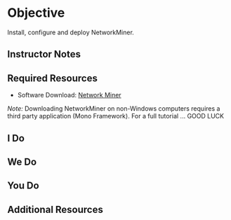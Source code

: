 # Objective
Install, configure and deploy NetworkMiner.

## Instructor Notes

## Required Resources
- Software Download: [Network Miner](https://www.netresec.com/?page=Networkminer)

*Note:* Downloading NetworkMiner on non-Windows computers requires a third party application (Mono Framework). For a full tutorial ... GOOD LUCK

## I Do

## We Do

## You Do

## Additional Resources
